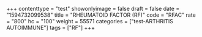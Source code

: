 +++
contenttype = "test"
showonlyimage = false
draft = false
date = "1594732099538"
title = "RHEUMATOID FACTOR (RF)"
code = "RFAC"
rate = "800"
hc = "100"
weight = 55571
categories = ["test-ARTHRITIS AUTOIMMUNE"]
tags = ["RF"]
+++

